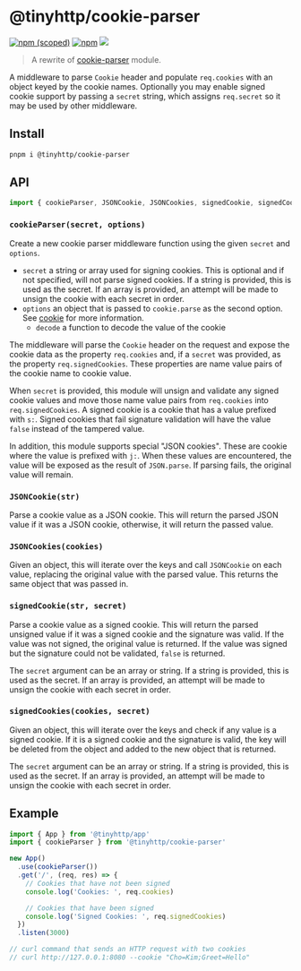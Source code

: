 # @tinyhttp/cookie-parser

[![npm (scoped)](https://img.shields.io/npm/v/@tinyhttp/cookie-parser?style=flat-square)](https://npmjs.com/package/@tinyhttp/cookie-parser) [![npm](https://img.shields.io/npm/dt/@tinyhttp/cookie-parser?style=flat-square)](https://npmjs.com/package/@tinyhttp/cookie-parser) [![](https://img.shields.io/badge/website-visit-hotpink?style=flat-square)](https://tinyhttp.v1rtl.site/mw/cors)

> A rewrite of [cookie-parser](https://github.com/expressjs/cookie-parser) module.

A middleware to parse `Cookie` header and populate `req.cookies` with an object keyed by the
cookie names. Optionally you may enable signed cookie support by passing a
`secret` string, which assigns `req.secret` so it may be used by other
middleware.

## Install

```sh
pnpm i @tinyhttp/cookie-parser
```

## API

```ts
import { cookieParser, JSONCookie, JSONCookies, signedCookie, signedCookies } from '@tinyhttp/cookie-parser'
```

### `cookieParser(secret, options)`

Create a new cookie parser middleware function using the given `secret` and
`options`.

- `secret` a string or array used for signing cookies. This is optional and if
  not specified, will not parse signed cookies. If a string is provided, this
  is used as the secret. If an array is provided, an attempt will be made to
  unsign the cookie with each secret in order.
- `options` an object that is passed to `cookie.parse` as the second option. See
  [cookie](https://www.npmjs.org/package/cookie) for more information.
  - `decode` a function to decode the value of the cookie

The middleware will parse the `Cookie` header on the request and expose the
cookie data as the property `req.cookies` and, if a `secret` was provided, as
the property `req.signedCookies`. These properties are name value pairs of the
cookie name to cookie value.

When `secret` is provided, this module will unsign and validate any signed cookie
values and move those name value pairs from `req.cookies` into `req.signedCookies`.
A signed cookie is a cookie that has a value prefixed with `s:`. Signed cookies
that fail signature validation will have the value `false` instead of the tampered
value.

In addition, this module supports special "JSON cookies". These are cookie where
the value is prefixed with `j:`. When these values are encountered, the value will
be exposed as the result of `JSON.parse`. If parsing fails, the original value will
remain.

### `JSONCookie(str)`

Parse a cookie value as a JSON cookie. This will return the parsed JSON value
if it was a JSON cookie, otherwise, it will return the passed value.

### `JSONCookies(cookies)`

Given an object, this will iterate over the keys and call `JSONCookie` on each
value, replacing the original value with the parsed value. This returns the
same object that was passed in.

### `signedCookie(str, secret)`

Parse a cookie value as a signed cookie. This will return the parsed unsigned
value if it was a signed cookie and the signature was valid. If the value was
not signed, the original value is returned. If the value was signed but the
signature could not be validated, `false` is returned.

The `secret` argument can be an array or string. If a string is provided, this
is used as the secret. If an array is provided, an attempt will be made to
unsign the cookie with each secret in order.

### `signedCookies(cookies, secret)`

Given an object, this will iterate over the keys and check if any value is a
signed cookie. If it is a signed cookie and the signature is valid, the key
will be deleted from the object and added to the new object that is returned.

The `secret` argument can be an array or string. If a string is provided, this
is used as the secret. If an array is provided, an attempt will be made to
unsign the cookie with each secret in order.

## Example

```ts
import { App } from '@tinyhttp/app'
import { cookieParser } from '@tinyhttp/cookie-parser'

new App()
  .use(cookieParser())
  .get('/', (req, res) => {
    // Cookies that have not been signed
    console.log('Cookies: ', req.cookies)

    // Cookies that have been signed
    console.log('Signed Cookies: ', req.signedCookies)
  })
  .listen(3000)

// curl command that sends an HTTP request with two cookies
// curl http://127.0.0.1:8080 --cookie "Cho=Kim;Greet=Hello"
```
